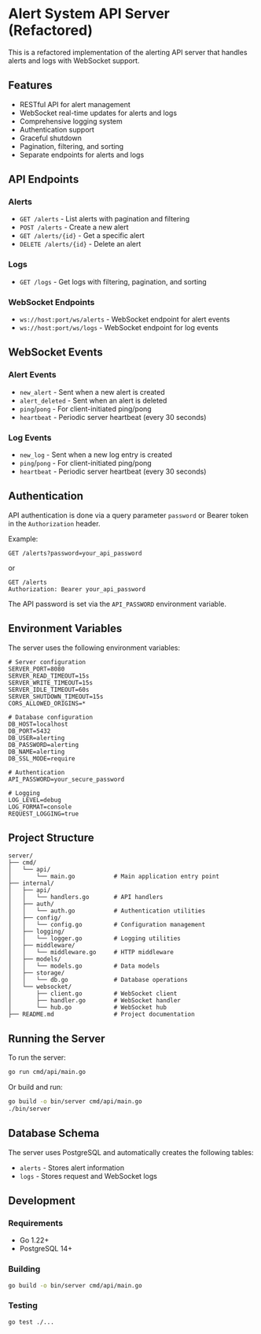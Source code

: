 # Alert System API Server (Refactored)

This is a refactored implementation of the alerting API server that handles alerts and logs with WebSocket support.

## Features

- RESTful API for alert management
- WebSocket real-time updates for alerts and logs
- Comprehensive logging system
- Authentication support
- Graceful shutdown
- Pagination, filtering, and sorting
- Separate endpoints for alerts and logs

## API Endpoints

### Alerts

- `GET /alerts` - List alerts with pagination and filtering
- `POST /alerts` - Create a new alert
- `GET /alerts/{id}` - Get a specific alert
- `DELETE /alerts/{id}` - Delete an alert

### Logs

- `GET /logs` - Get logs with filtering, pagination, and sorting

### WebSocket Endpoints

- `ws://host:port/ws/alerts` - WebSocket endpoint for alert events
- `ws://host:port/ws/logs` - WebSocket endpoint for log events

## WebSocket Events

### Alert Events

- `new_alert` - Sent when a new alert is created
- `alert_deleted` - Sent when an alert is deleted
- `ping`/`pong` - For client-initiated ping/pong
- `heartbeat` - Periodic server heartbeat (every 30 seconds)

### Log Events

- `new_log` - Sent when a new log entry is created
- `ping`/`pong` - For client-initiated ping/pong
- `heartbeat` - Periodic server heartbeat (every 30 seconds)

## Authentication

API authentication is done via a query parameter `password` or Bearer token in the `Authorization` header.

Example:

```
GET /alerts?password=your_api_password
```

or

```
GET /alerts
Authorization: Bearer your_api_password
```

The API password is set via the `API_PASSWORD` environment variable.

## Environment Variables

The server uses the following environment variables:

```
# Server configuration
SERVER_PORT=8080
SERVER_READ_TIMEOUT=15s
SERVER_WRITE_TIMEOUT=15s
SERVER_IDLE_TIMEOUT=60s
SERVER_SHUTDOWN_TIMEOUT=15s
CORS_ALLOWED_ORIGINS=*

# Database configuration
DB_HOST=localhost
DB_PORT=5432
DB_USER=alerting
DB_PASSWORD=alerting
DB_NAME=alerting
DB_SSL_MODE=require

# Authentication
API_PASSWORD=your_secure_password

# Logging
LOG_LEVEL=debug
LOG_FORMAT=console
REQUEST_LOGGING=true
```

## Project Structure

```
server/
├── cmd/
│   └── api/
│       └── main.go           # Main application entry point
├── internal/
│   ├── api/
│   │   └── handlers.go       # API handlers
│   ├── auth/
│   │   └── auth.go           # Authentication utilities
│   ├── config/
│   │   └── config.go         # Configuration management
│   ├── logging/
│   │   └── logger.go         # Logging utilities
│   ├── middleware/
│   │   └── middleware.go     # HTTP middleware
│   ├── models/
│   │   └── models.go         # Data models
│   ├── storage/
│   │   └── db.go             # Database operations
│   └── websocket/
│       ├── client.go         # WebSocket client
│       ├── handler.go        # WebSocket handler
│       └── hub.go            # WebSocket hub
├── README.md                 # Project documentation
```

## Running the Server

To run the server:

```bash
go run cmd/api/main.go
```

Or build and run:

```bash
go build -o bin/server cmd/api/main.go
./bin/server
```

## Database Schema

The server uses PostgreSQL and automatically creates the following tables:

- `alerts` - Stores alert information
- `logs` - Stores request and WebSocket logs

## Development

### Requirements

- Go 1.22+
- PostgreSQL 14+

### Building

```bash
go build -o bin/server cmd/api/main.go
```

### Testing

```bash
go test ./...
```
